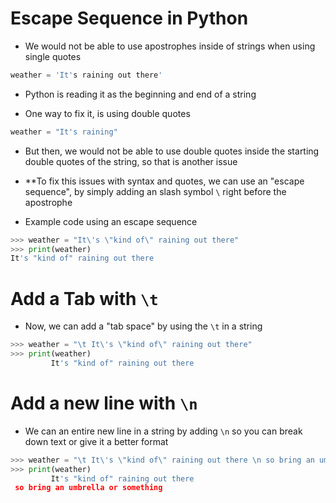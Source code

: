 # Escape Sequence in Python

- We would not be able to use apostrophes inside of strings when using single quotes 
```python
weather = 'It's raining out there'
```
- Python is reading it as the beginning and end of a string

- One way to fix it, is using double quotes
```python
weather = "It's raining"
```
- But then, we would not be able to use double quotes inside the starting double quotes of the string, so that is another issue

- **To fix this issues with syntax and quotes, we can use an "escape sequence", by simply adding an slash symbol `\` right before the apostrophe

- Example code using an escape sequence
```python
>>> weather = "It\'s \"kind of\" raining out there"
>>> print(weather)
It's "kind of" raining out there
```


# Add a Tab with `\t`

- Now, we can add a "tab space" by using the `\t` in a string
```python
>>> weather = "\t It\'s \"kind of\" raining out there"
>>> print(weather)
         It's "kind of" raining out there
```


# Add a new line with `\n`

- We can an entire new line in a string by adding `\n`  so you can break down text or give it a better format
```python
>>> weather = "\t It\'s \"kind of\" raining out there \n so bring an umbrella or something"
>>> print(weather)
         It's "kind of" raining out there 
 so bring an umbrella or something
```
